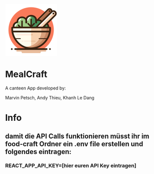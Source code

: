 ![plot](food-craft/public/mealcraft167.png)
# MealCraft

A canteen App developed by:

Marvin Petsch, Andy Thieu, Khanh Le Dang

# Info
## damit die API Calls funktionieren müsst ihr im food-craft Ordner ein .env file erstellen und folgendes eintragen:
### REACT_APP_API_KEY=[hier euren API Key eintragen]
